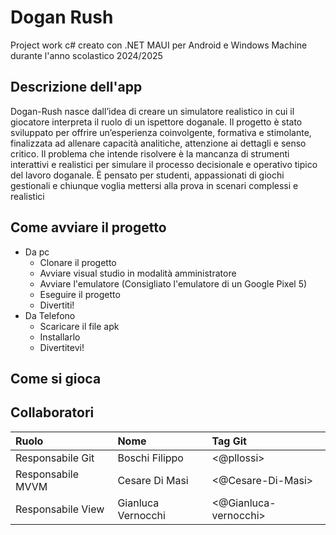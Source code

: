# Dogan Rush 

Project work c# creato con .NET MAUI per Android e Windows Machine durante l'anno scolastico 2024/2025

## Descrizione dell'app
Dogan-Rush nasce dall’idea di creare un simulatore realistico in cui il giocatore interpreta il ruolo di un ispettore doganale. Il progetto è stato sviluppato per offrire un’esperienza coinvolgente, formativa e stimolante, finalizzata ad allenare capacità analitiche, attenzione ai dettagli e senso critico.
 Il problema che intende risolvere è la mancanza di strumenti interattivi e realistici per simulare il processo decisionale e operativo tipico del lavoro doganale. È pensato per studenti, appassionati di giochi gestionali e chiunque voglia mettersi alla prova in scenari complessi e realistici

## Come avviare il progetto
 - Da pc
    - Clonare il progetto
    - Avviare visual studio in modalità amministratore
    - Avviare l'emulatore (Consigliato l'emulatore di un Google Pixel 5)
    - Eseguire il progetto
    - Divertiti!
 - Da Telefono
    - Scaricare il file apk
    - Installarlo
    - Divertitevi!
## Come si gioca

## Collaboratori

| Ruolo             | Nome               | Tag Git                |
|:------------------|:-------------------|:-----------------------| 
| Responsabile Git  | Boschi Filippo     |<@pllossi>              |
| Responsabile MVVM | Cesare Di Masi     | <@Cesare-Di-Masi>      |
| Responsabile View | Gianluca Vernocchi | <@Gianluca-vernocchi>  |

